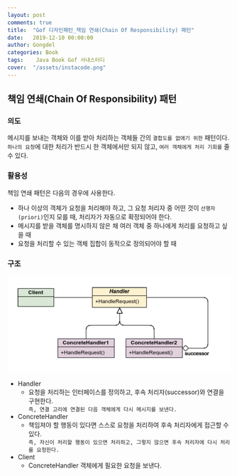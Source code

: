 ```yaml
---
layout: post
comments: true
title:  "Gof 디자인패턴_책임 연쇄(Chain Of Responsibility) 패턴"
date:   2019-12-10 00:00:00
author: Gongdel
categories: Book
tags:	 Java Book Gof 사내스터디
cover:  "/assets/instacode.png"
---
```

## 책임 연쇄(Chain Of Responsibility) 패턴
### 의도
메시지를 보내는 객체와 이를 받아 처리하는 객체들 간의 `결합도를 없애기 위한` 패턴이다.  
`하나의 요청`에 대한 처리가 반드시 한 객체에서만 되지 않고, `여러 객체에게 처리 기회를` 줄 수 있다.  

### 활용성
책임 연쇄 패턴은 다음의 경우에 사용한다.
+ 하나 이상의 객체가 요청을 처리해야 하고, 그 요청 처리자 중 어떤 것이 `선행자(priori)`인지 모를 때, 처리자가 자동으로 확정되어야 한다.  
+ 메시지를 받을 객체를 명시하지 않은 채 여러 객체 중 하나에게 처리를 요청하고 싶을 때
+ 요청을 처리할 수 있는 객체 집합이 동적으로 정의되어야 할 때

### 구조
![alt](/assets/gof/images/gof-design-patterns-chain-of-responsibility.png)

+ Handler
	- 요청을 처리하는 인터페이스를 정의하고, 후속 처리자(successor)와 연결을 구현한다.  
	`즉, 연결 고리에 연결된 다음 객체에게 다시 메시지를 보낸다.`
+ ConcreteHandler
	- 책임져야 할 행동이 있다면 스스로 요청을 처리하여 후속 처리자에게 접근할 수 있다.  
	`즉, 자신이 처리할 행동이 있으면 처리하고, 그렇지 않으면 후속 처리자에 다시 처리를 요청한다.`
+ Client
	- ConcreteHandler 객체에게 필요한 요청을 보낸다.
